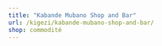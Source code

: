 ```yaml
---
title: "Kabande Mubano Shop and Bar"
url: /kigezi/kabande-mubano-shop-and-bar/
shop: commodité
---
```

